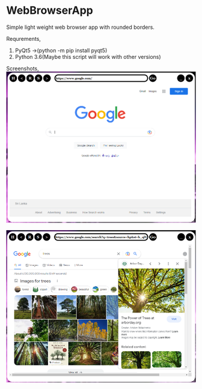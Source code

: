 # WebBrowserApp
Simple light weight web browser app with rounded borders.

Requrements,
1) PyQt5 ->(python -m pip install pyqt5)
2) Python 3.6(Maybe this script will work with other versions)

Screenshots,
<img src="https://github.com/chenurawinrada/WebBrowserApp/blob/main/pictures/b1.png"><br><br>
<img src="https://github.com/chenurawinrada/WebBrowserApp/blob/main/pictures/b2.png">
